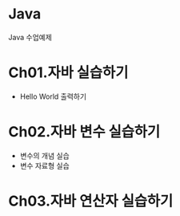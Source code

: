 # Java
Java 수업예제

# Ch01.자바 실습하기
  - Hello World 출력하기

# Ch02.자바 변수 실습하기
  - 변수의 개념 실습
  - 변수 자료형 실습
  
# Ch03.자바 연산자 실습하기
